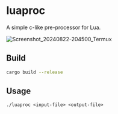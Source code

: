 # luaproc

A simple c-like pre-processor for Lua.

![Screenshot_20240822-204500_Termux](https://github.com/user-attachments/assets/810283de-ac7e-4108-9760-cbde2a59ef4b)

## Build

```sh
cargo build --release
```

## Usage

```bh
./luaproc <input-file> <output-file>
```

